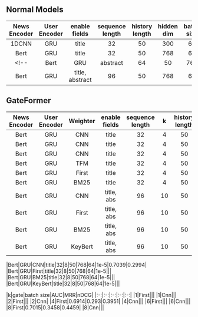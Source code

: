 ## Normal Models
|News Encoder|User Encoder|enable fields|sequence length|history length|hidden dim|batch size|learning rate|AUC|MRR|
|:-:|:-:|:-:|:-:|:-:|:-:|:-:|:-:|:-:|:-:|
|1DCNN|GRU|title|32|50|300|64|1e-4|0.6826|0.3292|
|Bert|GRU|title|32|50|768|64|1e-5|0.7126|0.3524|
<!-- |Bert|GRU|abstract|64|50|768|64|1e-5|0.7126|0.3524|
|Bert|GRU|title, abstract|96|50|768|64|1e-5|0.7126|0.3524| -->

## GateFormer
|News Encoder|User Encoder|Weighter|enable fields|sequence length|k|history length|hidden dim|batch size|learning rate|AUC|MRR|
|:-:|:-:|:-:|:-:|:-:|:-:|:-:|:-:|:-:|:-:|:-:|:-:|
|Bert|GRU|CNN|title|32|4|50|768|64|1e-5|0.6899|0.2948|
|Bert|GRU|CNN|title|32|4|50|768|100|1e-5|0.6906|0.2921|
|Bert|GRU|CNN|title|32|4|50|768|64|3e-6|0.6863|0.2907|
|Bert|GRU|TFM|title|32|4|50|768|64|1e-5|0.6909|0.2908|
|Bert|GRU|First|title|32|4|50|768|64|1e-5|0.6859|0.2907|
|Bert|GRU|BM25|title|32|4|50|768|64|1e-5|0.6882|0.2874|
|Bert|GRU|CNN|title, abs|96|10|50|768|64|1e-5|0.7003|0.2948|
|Bert|GRU|First|title, abs|96|10|50|768|64|1e-5|||
|Bert|GRU|BM25|title, abs|96|10|50|768|64|1e-5|||
|Bert|GRU|KeyBert|title, abs|96|10|50|768|64|1e-5|||


|Bert|GRU|CNN|title|32|8|50|768|64|1e-5|0.7039|0.2994|
|Bert|GRU|First|title|32|8|50|768|64|1e-5|||
|Bert|GRU|BM25|title|32|8|50|768|64|1e-5|||
|Bert|GRU|KeyBert|title|32|8|50|768|64|1e-5|||

|k|gate|batch size|AUC|MRR|nDCG|
|:-:|:-:|:-:|:-:|:-:|
|1|First|||
|1|Cnn|||
|2|First|||
|2|Cnn|
|4|First|0.6914|0.293|0.3951|
|4|Cnn|||
|6|First|||
|6|Cnn|||
|8|First|0.7015|0.3458|0.4459|
|8|Cnn|||

